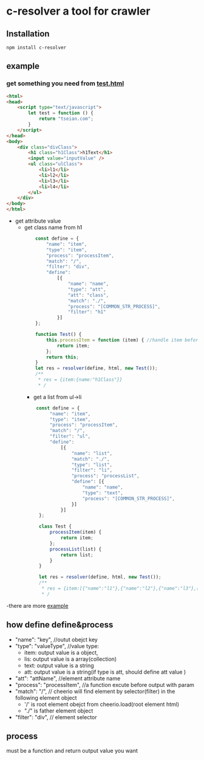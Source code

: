 # c-resolver  a  tool for crawler
## Installation
```shell
npm install c-resolver
```
## example 

### get something you need from [test.html](https://github.com/Tseian/resolver/blob/master/test/test.html)
```html
<html>
<head>
    <script type="text/javascript">
        let test = function () {
            return "tseian.com";
        }
    </script>
</head>
<body>
    <div class="divClass">
        <h1 class="h1Class">h1Text</h1>
        <input value="inputValue" />
        <ul class="ulClass">
            <li>l1</li>
            <li>l2</li>
            <li>l3</li>
            <li>l4</li>
        </ul>
    </div>
</body>
</html>
```

- get attribute value 
  - get class name from h1
    ```js
        const define = {
            "name": "item",  
            "type": "item",  
            "process": "processItem", 
            "match": "/", 
            "filter": "div",  
            "define": 
                [{
                    "name": "name",
                    "type": "att",
                    "att": "class",
                    "match": "./",
                    "process": "[COMMON_STR_PROCESS]",
                    "filter": "h1"
                }]
        };

        function Test() {
            this.processItem = function (item) { //handle item befor output
                return item;
            };
            return this;
        }
        let res = resolver(define, html, new Test());
        /**
         * res = {item:{name:"h1Class"}}
         * /


    ```
    - get a list from ul->li
      ```js
       const define = {
            "name": "item",
            "type": "item",
            "process": "processItem",
            "match": "/",
            "filter": "ul",
            "define":
                [{
                    "name": "list",
                    "match": "./",
                    "type": "list",
                    "filter": "li",
                    "process": "processList",
                    "define": [{
                        "name": "name",
                        "type": "text",
                        "process": "[COMMON_STR_PROCESS]",
                    }]
                }]
        };

        class Test {
            processItem(item) {
                return item;
            };
            processList(list) {
                return list;
            }
        }

        let res = resolver(define, html, new Test());
        /**
         * res = {item:[{"name":"l1"},{"name":"l2"},{"name":"l3"},{"name":"l4"}]}
         * /
      ```
-there are more [example](https://github.com/Tseian/resolver/tree/master/test)
## how define define&process

- "name": "key",  //outut obejct key
- "type": "valueType", //value type: 
    - item: output value is a object,
    - lis: output value is a array(collection) 
    - text: output value is a string 
    - att: output value is a  string(if type is att, should define att value )
- "att": "attName",  //element attribute name
- "process": "processItem", //a function excute before output with param 
- "match": "/", // cheerio will find element by selector(filter) in the following element object 
    - '/' is root element obejct from cheerio.load(root element html)  
    - "./" is father element object   
- "filter": "div", // element selector

## process 
must be a function and return output value you want
